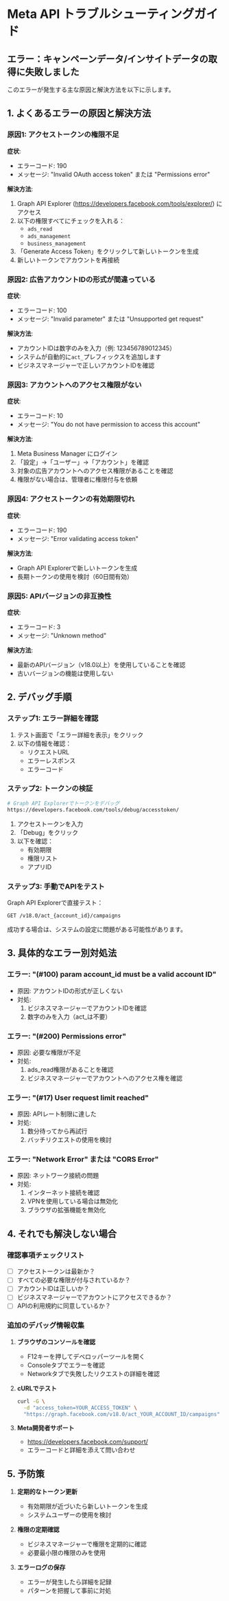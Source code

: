 # Meta API トラブルシューティングガイド

## エラー：キャンペーンデータ/インサイトデータの取得に失敗しました

このエラーが発生する主な原因と解決方法を以下に示します。

## 1. よくあるエラーの原因と解決方法

### 原因1: アクセストークンの権限不足

**症状**:

- エラーコード: 190
- メッセージ: "Invalid OAuth access token" または "Permissions error"

**解決方法**:

1. Graph API Explorer (https://developers.facebook.com/tools/explorer/) にアクセス
2. 以下の権限すべてにチェックを入れる：
   - `ads_read`
   - `ads_management`
   - `business_management`
3. 「Generate Access Token」をクリックして新しいトークンを生成
4. 新しいトークンでアカウントを再接続

### 原因2: 広告アカウントIDの形式が間違っている

**症状**:

- エラーコード: 100
- メッセージ: "Invalid parameter" または "Unsupported get request"

**解決方法**:

- アカウントIDは数字のみを入力（例: 123456789012345）
- システムが自動的に`act_`プレフィックスを追加します
- ビジネスマネージャーで正しいアカウントIDを確認

### 原因3: アカウントへのアクセス権限がない

**症状**:

- エラーコード: 10
- メッセージ: "You do not have permission to access this account"

**解決方法**:

1. Meta Business Manager にログイン
2. 「設定」→「ユーザー」→「アカウント」を確認
3. 対象の広告アカウントへのアクセス権限があることを確認
4. 権限がない場合は、管理者に権限付与を依頼

### 原因4: アクセストークンの有効期限切れ

**症状**:

- エラーコード: 190
- メッセージ: "Error validating access token"

**解決方法**:

- Graph API Explorerで新しいトークンを生成
- 長期トークンの使用を検討（60日間有効）

### 原因5: APIバージョンの非互換性

**症状**:

- エラーコード: 3
- メッセージ: "Unknown method"

**解決方法**:

- 最新のAPIバージョン（v18.0以上）を使用していることを確認
- 古いバージョンの機能は使用しない

## 2. デバッグ手順

### ステップ1: エラー詳細を確認

1. テスト画面で「エラー詳細を表示」をクリック
2. 以下の情報を確認：
   - リクエストURL
   - エラーレスポンス
   - エラーコード

### ステップ2: トークンの検証

```bash
# Graph API Explorerでトークンをデバッグ
https://developers.facebook.com/tools/debug/accesstoken/
```

1. アクセストークンを入力
2. 「Debug」をクリック
3. 以下を確認：
   - 有効期限
   - 権限リスト
   - アプリID

### ステップ3: 手動でAPIをテスト

Graph API Explorerで直接テスト：

```
GET /v18.0/act_{account_id}/campaigns
```

成功する場合は、システムの設定に問題がある可能性があります。

## 3. 具体的なエラー別対処法

### エラー: "(#100) param account_id must be a valid account ID"

- 原因: アカウントIDの形式が正しくない
- 対処:
  1. ビジネスマネージャーでアカウントIDを確認
  2. 数字のみを入力（act\_は不要）

### エラー: "(#200) Permissions error"

- 原因: 必要な権限が不足
- 対処:
  1. ads_read権限があることを確認
  2. ビジネスマネージャーでアカウントへのアクセス権を確認

### エラー: "(#17) User request limit reached"

- 原因: APIレート制限に達した
- 対処:
  1. 数分待ってから再試行
  2. バッチリクエストの使用を検討

### エラー: "Network Error" または "CORS Error"

- 原因: ネットワーク接続の問題
- 対処:
  1. インターネット接続を確認
  2. VPNを使用している場合は無効化
  3. ブラウザの拡張機能を無効化

## 4. それでも解決しない場合

### 確認事項チェックリスト

- [ ] アクセストークンは最新か？
- [ ] すべての必要な権限が付与されているか？
- [ ] アカウントIDは正しいか？
- [ ] ビジネスマネージャーでアカウントにアクセスできるか？
- [ ] APIの利用規約に同意しているか？

### 追加のデバッグ情報収集

1. **ブラウザのコンソールを確認**
   - F12キーを押してデベロッパーツールを開く
   - Consoleタブでエラーを確認
   - Networkタブで失敗したリクエストの詳細を確認

2. **cURLでテスト**

   ```bash
   curl -G \
     -d "access_token=YOUR_ACCESS_TOKEN" \
     "https://graph.facebook.com/v18.0/act_YOUR_ACCOUNT_ID/campaigns"
   ```

3. **Meta開発者サポート**
   - https://developers.facebook.com/support/
   - エラーコードと詳細を添えて問い合わせ

## 5. 予防策

1. **定期的なトークン更新**
   - 有効期限が近づいたら新しいトークンを生成
   - システムユーザーの使用を検討

2. **権限の定期確認**
   - ビジネスマネージャーで権限を定期的に確認
   - 必要最小限の権限のみを使用

3. **エラーログの保存**
   - エラーが発生したら詳細を記録
   - パターンを把握して事前に対処
